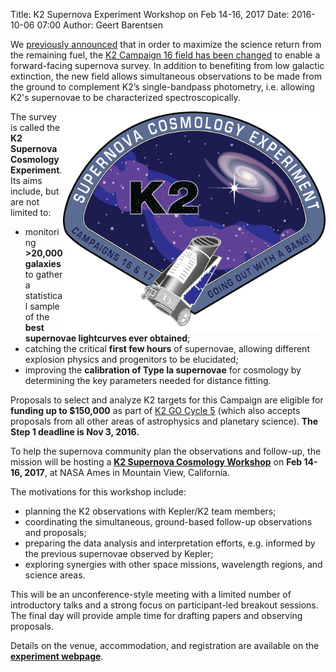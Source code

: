 Title: K2 Supernova Experiment Workshop on Feb 14-16, 2017
Date: 2016-10-06 07:00
Author: Geert Barentsen

We [previously announced]() that in order to maximize the science return from the remaining fuel, the [K2 Campaign 16 field has been changed]()
to enable a forward-facing supernova survey.
In addition to benefiting from low galactic extinction,
the new field allows simultaneous observations to be made from the ground
to complement K2’s single-bandpass photometry,
i.e. allowing K2's supernovae to be characterized spectroscopically.

<a href='supernova-experiment'><img src='/images/k2/k2-supernova-cosmology-experiment.png' style='max-width:30em; float:right;'></a>

The survey is called the **K2 Supernova Cosmology Experiment**.
Its aims include, but are not limited to:

* monitoring **&gt;20,000 galaxies** to gather a statistical sample of the **best supernovae lightcurves ever obtained**;
* catching the critical **first few hours** of supernovae, 
allowing different explosion physics and progenitors to be elucidated;
* improving the **calibration of Type Ia supernovae** for cosmology 
by determining the key parameters needed for distance fitting.

Proposals to select and analyze K2 targets for this Campaign are eligible for **funding up to $150,000**  as part of <a href="/k2-proposing-targets.html">K2 GO Cycle 5</a>
(which also accepts proposals from all other areas of astrophysics and planetary science).
**The Step 1 deadline is Nov 3, 2016.**

To help the supernova community plan the observations and follow-up,
the mission will be hosting a 
**[K2 Supernova Cosmology Workshop](supernova-experiment)** 
on **Feb 14-16, 2017**,
at NASA Ames in Mountain View, California.

The motivations for this workshop include:

* planning the K2 observations with Kepler/K2 team members;
* coordinating the simultaneous, ground-based follow-up observations and proposals;
* preparing the data analysis and interpretation efforts, e.g. informed by the previous supernovae observed by Kepler;
* exploring synergies with other space missions, wavelength regions, and  science areas.

This will be an unconference-style meeting with a limited number of introductory talks and a strong focus on participant-led breakout sessions. The final day will provide ample time for drafting papers and observing proposals.

Details on the venue, accommodation, and registration are available
on the **[experiment webpage](supernova-experiment)**.
